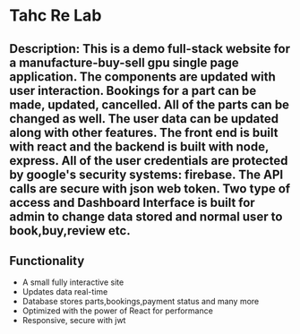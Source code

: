 # Tahc Re Lab

## Description: This is a demo full-stack website for a manufacture-buy-sell gpu single page application. The components are updated with user interaction. Bookings for a part can be made, updated, cancelled. All of the parts can be changed as well. The user data can be updated along with other features. The front end is built with react and the backend is built with node, express. All of the user credentials are protected by google's security systems: firebase. The API calls are secure with json web token. Two type of access and Dashboard Interface is built for admin to change data stored and normal user to book,buy,review etc.

## Functionality
- A small fully interactive site
- Updates data real-time
- Database stores parts,bookings,payment status and many more
- Optimized with the power of React for performance
- Responsive, secure with jwt
